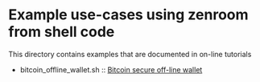 # Example use-cases using zenroom from shell code

This directory contains examples that are documented in on-line tutorials

- bitcoin_offline_wallet.sh :: [Bitcoin secure off-line wallet](https://medium.com/think-do-tank/bitcoin-secure-off-line-wallet-be50a57a8474)

